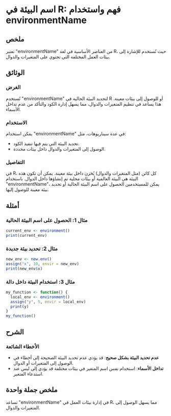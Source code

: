 <!--
Meta Description: # اسم البيئة في R: فهم واستخدام environmentName ## ملخص تعتبر "environmentName" من العناصر الأساسية في لغة R، حيث تُستخدم للإشارة إلى بيئات العمل المخ...
Meta Keywords: البيئة, إلى, environmentname, بيئات, المتغيرات
-->

# اسم البيئة في R: فهم واستخدام environmentName

## ملخص
تعتبر "environmentName" من العناصر الأساسية في لغة R، حيث تُستخدم للإشارة إلى بيئات العمل المختلفة التي تحتوي على المتغيرات والدوال.

## الوثائق
### الغرض
تُستخدم "environmentName" لتحديد البيئة الحالية في R أو للوصول إلى بيئات معينة. هذا يساعد في تنظيم المتغيرات والدوال، مما يسهل إدارة الكود والتأكد من عدم تداخل الأسماء.

### الاستخدام
يمكن استخدام "environmentName" في عدة سيناريوهات، مثل:
- تحديد البيئة التي يتم فيها تنفيذ الكود.
- الوصول إلى المتغيرات والدوال داخل بيئات محددة.

### التفاصيل
في R، كل كائن (مثل المتغيرات والدوال) يُخزن داخل بيئة معينة. يمكن أن تكون هذه البيئة هي البيئة العالمية أو بيئات محلية تم إنشاؤها داخل الدوال. باستخدام "environmentName"، يمكن للمستخدمين الحصول على اسم البيئة الحالية أو تحديد بيئة معينة للوصول إليها.

## أمثلة
### مثال 1: الحصول على اسم البيئة الحالية
```R
current_env <- environment()
print(current_env)
```

### مثال 2: تحديد بيئة جديدة
```R
new_env <- new.env()
assign("x", 10, envir = new_env)
print(new_env$x)
```

### مثال 3: استخدام البيئة داخل دالة
```R
my_function <- function() {
  local_env <- environment()
  assign("y", 5, envir = local_env)
  print(y)
}
my_function()
```

## الشرح
### الأخطاء الشائعة
- **عدم تحديد البيئة بشكل صحيح**: قد يؤدي عدم تحديد البيئة الصحيحة إلى أخطاء في الوصول إلى المتغيرات أو الدوال.
- **تداخل الأسماء**: استخدام نفس اسم المتغير في بيئات مختلفة قد يؤدي إلى لبس عند استدعاء المتغير.

## ملخص جملة واحدة
تساعد "environmentName" في إدارة بيئات العمل في R، مما يسهل الوصول إلى المتغيرات والدوال.